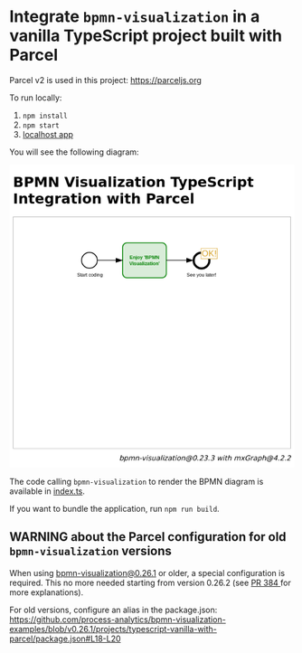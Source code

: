 # Integrate `bpmn-visualization` in a vanilla TypeScript project built with Parcel

Parcel v2 is used in this project: https://parceljs.org

To run locally:

1. `npm install`
2. `npm start`
3. [localhost app](http://localhost:1234)

You will see the following diagram:

![BPMN diagram in the home page](docs/home.png)

The code calling `bpmn-visualization` to render the BPMN diagram is available in [index.ts](src/index.ts).

If you want to bundle the application, run `npm run build`.


## WARNING about the Parcel configuration for old `bpmn-visualization` versions

When using bpmn-visualization@0.26.1 or older, a special configuration is required. This no more needed starting from version 0.26.2 (see [PR 384 ](https://github.com/process-analytics/bpmn-visualization-examples/pull/384) for more explanations).

For old versions, configure an alias in the package.json: https://github.com/process-analytics/bpmn-visualization-examples/blob/v0.26.1/projects/typescript-vanilla-with-parcel/package.json#L18-L20

